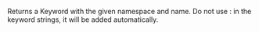   Returns a Keyword with the given namespace and name.  Do not use :
  in the keyword strings, it will be added automatically.